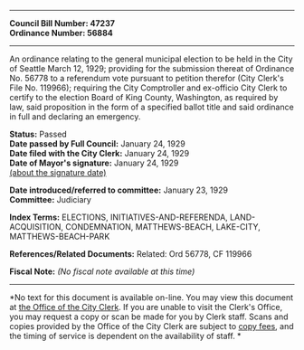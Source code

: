 * * * * *  
  
**Council Bill Number: [](#h0)[](#h2)47237**   
**Ordinance Number: 56884**  
  
* * * * *  
  
An ordinance relating to the general municipal election to be held in the City of Seattle March 12, 1929; providing for the submission thereat of Ordinance No. 56778 to a referendum vote pursuant to petition therefor (City Clerk's File No. 119966); requiring the City Comptroller and ex-officio City Clerk to certify to the election Board of King County, Washington, as required by law, said proposition in the form of a specified ballot title and said ordinance in full and declaring an emergency.  
  
**Status:** Passed   
**Date passed by Full Council:** January 24, 1929   
**Date filed with the City Clerk:** January 24, 1929   
**Date of Mayor's signature:** January 24, 1929   
[(about the signature date)](/~public/approvaldate.htm)   
  
  
**Date introduced/referred to committee:** January 23, 1929   
**Committee:** Judiciary   
  
**Index Terms:** ELECTIONS, INITIATIVES-AND-REFERENDA, LAND-ACQUISITION, CONDEMNATION, MATTHEWS-BEACH, LAKE-CITY, MATTHEWS-BEACH-PARK  
  
**References/Related Documents:** Related: Ord 56778, CF 119966  
  
**Fiscal Note:** *(No fiscal note available at this time)*  
  
* * * * *  
  
*No text for this document is available on-line. You may view this document at [the Office of the City Clerk](http://www.seattle.gov/leg/clerk/contactUs.htm). If you are unable to visit the Clerk's Office, you may request a copy or scan be made for you by Clerk staff. Scans and copies provided by the Office of the City Clerk are subject to [copy fees](http://clerk.seattle.gov/~public/clerkfees.htm), and the timing of service is dependent on the availability of staff. *  
  
  
